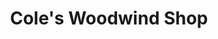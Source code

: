 ---
title: "Cole's Woodwind Shop"
url: /saratoga-springs/coles-woodwind-shop/
shop: musical instrument
---